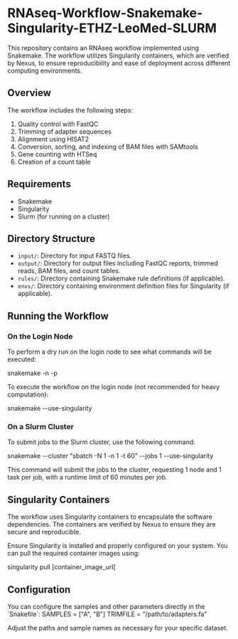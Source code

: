 # RNAseq-Workflow-Snakemake-Singularity-ETHZ-LeoMed-SLURM

This repository contains an RNAseq workflow implemented using Snakemake. The workflow utilizes Singularity containers, which are verified by Nexus, to ensure reproducibility and ease of deployment across different computing environments.

## Overview

The workflow includes the following steps:
1. Quality control with FastQC
2. Trimming of adapter sequences
3. Alignment using HISAT2
4. Conversion, sorting, and indexing of BAM files with SAMtools
5. Gene counting with HTSeq
6. Creation of a count table

## Requirements

- Snakemake
- Singularity
- Slurm (for running on a cluster)

## Directory Structure

- `input/`: Directory for input FASTQ files.
- `output/`: Directory for output files including FastQC reports, trimmed reads, BAM files, and count tables.
- `rules/`: Directory containing Snakemake rule definitions (if applicable).
- `envs/`: Directory containing environment definition files for Singularity (if applicable).

## Running the Workflow

### On the Login Node

To perform a dry run on the login node to see what commands will be executed:

snakemake -n -p

To execute the workflow on the login node (not recommended for heavy computation):

snakemake --use-singularity

### On a Slurm Cluster

To submit jobs to the Slurm cluster, use the following command:

snakemake --cluster "sbatch -N 1 -n 1 -t 60" --jobs 1 --use-singularity

This command will submit the jobs to the cluster, requesting 1 node and 1 task per job, with a runtime limit of 60 minutes per job.

## Singularity Containers

The workflow uses Singularity containers to encapsulate the software dependencies. The containers are verified by Nexus to ensure they are secure and reproducible.

Ensure Singularity is installed and properly configured on your system. You can pull the required container images using:

singularity pull [container_image_url]

## Configuration

You can configure the samples and other parameters directly in the \`Snakefile\`:
SAMPLES = ["A", "B"]
TRIMFILE = "/path/to/adapters.fa"

Adjust the paths and sample names as necessary for your specific dataset.

